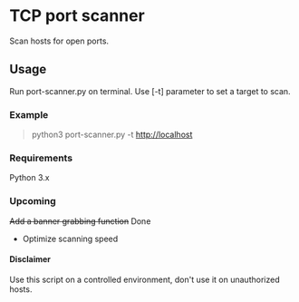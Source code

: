 # TCP port scanner

Scan hosts for open ports.

## Usage

Run port-scanner.py on terminal. Use [-t] parameter to set a target to scan.

### Example

> python3 port-scanner.py -t <http://localhost>

### Requirements

Python 3.x

### Upcoming

~~Add a banner grabbing function~~ Done

- Optimize scanning speed

#### Disclaimer

Use this script on a controlled environment, don't use it on unauthorized hosts.
